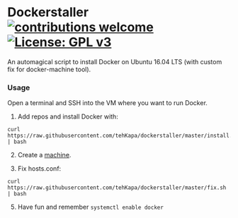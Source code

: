 # Dockerstaller [![contributions welcome](https://img.shields.io/badge/contributions-welcome-brightgreen.svg?style=flat)](https://github.com/tehKapa/k8staller/issues) [![License: GPL v3](https://img.shields.io/badge/License-GPL%20v3-blue.svg)](https://www.gnu.org/licenses/gpl-3.0)
An automagical script to install Docker on Ubuntu 16.04 LTS (with custom fix for docker-machine tool).

### Usage
Open a terminal and SSH into the VM where you want to run Docker.

1. Add repos and install Docker with:
```shell
curl https://raw.githubusercontent.com/tehKapa/dockerstaller/master/install.sh | bash
```

2. Create a [machine](https://docs.docker.com/machine/reference/create/). 

3. Fix hosts.conf:
```shell
curl https://raw.githubusercontent.com/tehKapa/dockerstaller/master/fix.sh | bash
```

5. Have fun and remember `systemctl enable docker`
